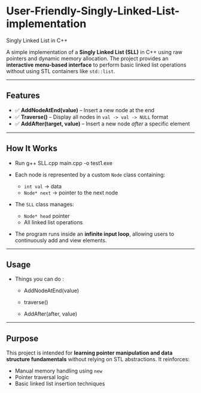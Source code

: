 # User-Friendly-Singly-Linked-List-implementation
  Singly Linked List in C++

A simple implementation of a **Singly Linked List (SLL)** in C++ using raw pointers and dynamic memory allocation. The project provides an **interactive menu-based interface** to perform basic linked list operations without using STL containers like `std::list`.

---

## Features

- ✅ **AddNodeAtEnd(value)** – Insert a new node at the end  
- ✅ **Traverse()** – Display all nodes in `val -> val -> NULL` format  
- ✅ **AddAfter(target, value)** – Insert a new node *after* a specific element

---

## How It Works
- Run
      g++ SLL.cpp main.cpp -o test1.exe

- Each node is represented by a custom `Node` class containing:
  - `int val` → data  
  - `Node* next` → pointer to the next node

- The `SLL` class manages:
  - `Node* head` pointer  
  - All linked list operations

- The program runs inside an **infinite input loop**, allowing users to continuously add and view elements.

---

## Usage
- Things you can do :

  - AddNodeAtEnd(value)

  - traverse()

  - AddAfter(after, value)

---

## Purpose

This project is intended for **learning pointer manipulation and data structure fundamentals** without relying on STL abstractions. It reinforces:

- Manual memory handling using `new`  
- Pointer traversal logic  
- Basic linked list insertion techniques
